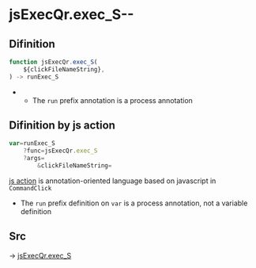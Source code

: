 # jsExecQr.exec_S--

## Difinition

```js.js
function jsExecQr.exec_S(
	${clickFileNameString},
) -> runExec_S
```

- - The `run` prefix annotation is a process annotation


## Difinition by js action

```js.js
var=runExec_S
	?func=jsExecQr.exec_S
	?args=
		&clickFileNameString=
```

[js action](#) is annotation-oriented language based on javascript in `CommandClick`

- The `run` prefix definition on `var` is a process annotation, not a variable definition

## Src

-> [jsExecQr.exec_S](https://github.com/puutaro/CommandClick/blob/master/app/src/main/java/com/puutaro/commandclick/fragment_lib/terminal_fragment/js_interface/qr/JsExecQr.kt#L25)


